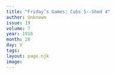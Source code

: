 ```yaml
---
title: "Friday’s Games: Cubs 5--Shed 4"
author: Unknown
issue: 19
volume: 7
year: 1916
month: 28
day: V
tags:
layout: page.njk
image:
---
```





